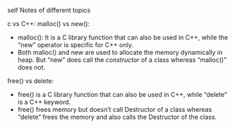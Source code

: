 self Notes of different topics


c vs C++:
malloc() vs new(): 

- malloc(): It is a C library function that can also be used in C++, while the “new” operator is specific for C++ only. 
- Both malloc() and new are used to allocate the memory dynamically in heap. But “new” does call the *constructor* of a class whereas “malloc()” does not.

free() vs delete: 

- free() is a C library function that can also be used in C++, while “delete” is a C++ keyword.
- free() frees memory but doesn’t call Destructor of a class whereas “delete” frees the memory and also calls the Destructor of the class.
